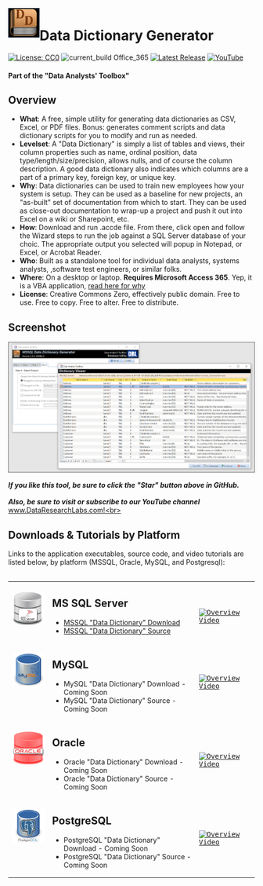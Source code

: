 <img align="left" src="https://github.com/DataResearchLabs/data_analysts_toolbox/blob/main/data_dictionary_generator/mssql/img/mssql_data_dict_gen.png" width="64px">


# Data Dictionary Generator
[![License: CC0](https://img.shields.io/badge/License-CC0-red)](LICENSE "Creative Commons Zero License by DataResearchLabs (effectively = Public Domain")
![current_build Office_365](https://img.shields.io/badge/Access_Version-Office_365-yellow)
[![Latest Release](https://img.shields.io/badge/Latest_Release-V2.0.1.44486.2-blue)](https://github.com/DataResearchLabs/data_analysts_toolbox/tree/main/text_files_end_of_line_editor/download)
[![YouTube](https://img.shields.io/badge/YouTube-DataResearchLabs-brightgreen)](http://www.DataResearchLabs.com)
#### Part of the "Data Analysts' Toolbox"




## Overview
* **What**: A free, simple utility for generating data dictionaries as CSV, Excel, or PDF files.  Bonus: generates comment scripts and data dictionary scripts for you to modify and run as needed.<br>
* **Levelset**: A "Data Dictionary" is simply a list of tables and views, their column properties such as name, ordinal position, data type/length/size/precision, allows nulls, and of course the column description. A good data dictionary also indicates which columns are a part of a primary key, foreign key, or unique key.<br>
* **Why**: Data dictionaries can be used to train new employees how your system is setup. They can be used as a baseline for new projects, an "as-built" set of documentation from which to start. They can be used as close-out documentation to wrap-up a project and push it out into Excel on a wiki or Sharepoint, etc.<br>
* **How**: Download and run .accde file.  From there, click open and follow the Wizard steps to run the job against a SQL Server database of your choic.  The appropriate output you selected will popup in Notepad, or Excel, or Acrobat Reader.<br>
* **Who**: Built as a standalone tool for individual data analysts, systems analysts, ,software test engineers, or similar folks.<br>
* **Where**: On a desktop or laptop.  **Requires Microsoft Access 365**.  Yep, it is a VBA application, [read here for why](https://github.com/DataResearchLabs/my_task_time_tracker/blob/main/src/SOURCE_CODE.md#whyMicrosoftAccess)<br>
* **License**: Creative Commons Zero, effectively public domain.  Free to use.  Free to copy.  Free to alter.  Free to distribute.<br>


## Screenshot
<kbd>
  <img src="mssql/img/screens.png" width="1123">
</kbd>


***If you like this tool, be sure to click the "Star" button above in GitHub.*** <br>
<br>
***Also, be sure to visit or subscribe to our YouTube channel*** www.DataResearchLabs.com!<br>
<br>


## Downloads & Tutorials by Platform
Links to the application executables, source code, and video tutorials are listed below, by platform (MSSQL, Oracle, MySQL, and Postgresql):
<br>
<br>

<table>

<tr>
<td align="center" valign="top">
  <br>
  <img src="https://github.com/DataResearchLabs/sql_scripts/blob/main/img/db_icons/mssql_icon.png" width="96px">
</td>
<td>


## MS SQL Server
* [MSSQL "Data Dictionary" Download](https://github.com/DataResearchLabs/data_analysts_toolbox/blob/main/data_dictionary_generator/mssql/download/mssql_data_dict_gen.accde)<br>
* [MSSQL "Data Dictionary" Source](https://github.com/DataResearchLabs/data_analysts_toolbox/blob/main/data_dictionary_generator/mssql/src/mssql_data_dict_gen.accdb)<br>
</td>
<td>
<kbd>
<a href="http://www.youtube.com/watch?feature=player_embedded&v=Y6ZUdLBOufY" target="_blank">
  <br>
  <img src="http://img.youtube.com/vi/Y6ZUdLBOufY/0.jpg" alt="Overview Video" width="200" />
</a>
</kbd>
</td>
</tr>



<tr>
<td align="center" valign="top">
  <br>
  <img src="https://github.com/DataResearchLabs/sql_scripts/blob/main/img/db_icons/mysql_icon.png" width="105px">
</td>
<td>


## MySQL
* MySQL "Data Dictionary" Download - Coming Soon<br>
* MySQL "Data Dictionary" Source - Coming Soon<br>
</td>
<td>
<kbd>
<a href="http://www.youtube.com/watch?feature=player_embedded&v=bfpS2LTEVbYXXXX" target="_blank">
<img src="http://img.youtube.com/vi/bfpS2LTEVbYXXXX/0.jpg" alt="Overview Video" width="200" />
</a>
</kbd>
</td>
</tr>



<tr>
  <td align="center" valign="top">
  <br>
  <img src="https://github.com/DataResearchLabs/sql_scripts/blob/main/img/db_icons/oracle_icon.png" width="90px">
</td>
<td>
    
    
## Oracle
* Oracle "Data Dictionary" Download - Coming Soon<br>
* Oracle "Data Dictionary" Source - Coming Soon<br>
</td>
<td>
<kbd>
<a href="http://www.youtube.com/watch?feature=player_embedded&v=Ic5dafweq1EXXXX" target="_blank">
<img src="http://img.youtube.com/vi/Ic5dafweq1EXXXX/0.jpg" alt="Overview Video" width="200" />
</a>
</kbd>
</td>
</tr>


<tr>
<td align="center" valign="top">
  <br>
  <img src="https://github.com/DataResearchLabs/sql_scripts/blob/main/img/db_icons/pgsql_icon1.png" width="115px">
</td>
<td>
    
    
## PostgreSQL
* PostgreSQL "Data Dictionary" Download - Coming Soon<br>
* PostgreSQL "Data Dictionary" Source - Coming Soon<br>
</td>
<td>
<kbd>
<a href="http://www.youtube.com/watch?feature=player_embedded&v=ekLK46G_r28XXXX" target="_blank">
<img src="http://img.youtube.com/vi/ekLK46G_r28XXXX/0.jpg" alt="Overview Video" width="200" />
</a>
</kbd>
</td>
</tr>
</table>

<br>
<br>
